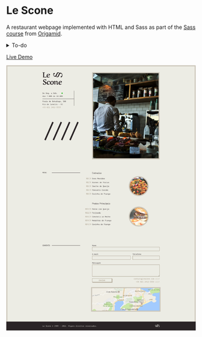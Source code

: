 # Le Scone

A restaurant webpage implemented with HTML and Sass as part of the [Sass course](https://www.origamid.com/curso/css-com-sass/) from [Origamid](https://www.origamid.com).

<details>
<summary>To-do</summary>

   - [x] Initialize npm
   - [ ] Set up a workflow automation with Gulp
      - [x] Install and configure a Sass linter
      - [x] Compile Sass and minify the CSS output
      - [x] Set up Browser-sync and file watching
      - [ ] Optimize images
   - [x] Separate source files from build files (```/src``` and ```/dist``` folders) 
   - [ ] Rewrite stylesheets using BEM methodology
   - [ ] Update README
</details>

[Live Demo](https://guilhermeomt.github.io/le-scone)

[<img width="700" src="src/img/preview.jpg">
](https://guilhermeomt.github.io/le-scone)
